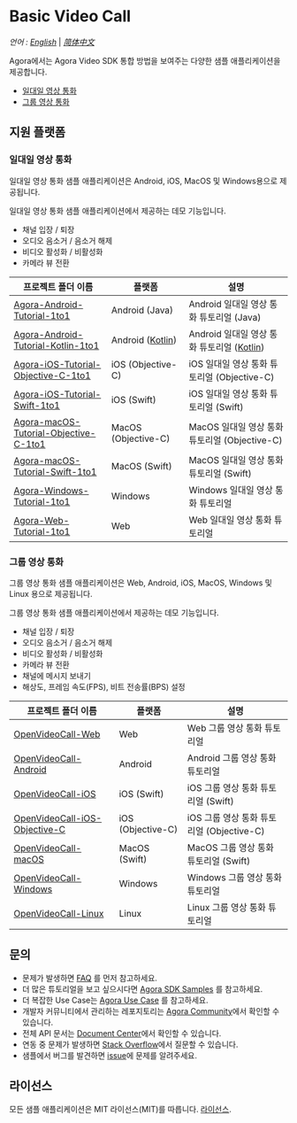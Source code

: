 # Basic Video Call

_언어 : [English](README.md)_ | _[简体中文](README.zh.md)_

Agora에서는 Agora Video SDK 통합 방법을 보여주는 다양한 샘플 애플리케이션을 제공합니다.

- [일대일 영상 통화](#1-to-1-video-calls)
- [그룹 영상 통화](#group-video-calls)

## 지원 플랫폼

### 일대일 영상 통화

일대일 영상 통화 샘플 애플리케이션은 Android, iOS, MacOS 및 Windows용으로 제공됩니다.

일대일 영상 통화 샘플 애플리케이션에서 제공하는 데모 기능입니다.

- 채널 입장 / 퇴장
- 오디오 음소거 / 음소거 해제
- 비디오 활성화 / 비활성화
- 카메라 뷰 전환


프로젝트 폴더 이름|플랫폼|설명
---|---|---
[Agora-Android-Tutorial-1to1](./One-to-One-Video/Agora-Android-Tutorial-1to1)|Android (Java)|Android 일대일 영상 통화 튜토리얼 (Java)
[Agora-Android-Tutorial-Kotlin-1to1](./One-to-One-Video/Agora-Android-Tutorial-Kotlin-1to1)|Android ([Kotlin](https://developer.android.com/kotlin/))|Android 일대일 영상 통화 튜토리얼 ([Kotlin](https://developer.android.com/kotlin/))
[Agora-iOS-Tutorial-Objective-C-1to1](./One-to-One-Video/Agora-iOS-Tutorial-Objective-C-1to1)|iOS (Objective-C)|iOS 일대일 영상 통화 튜토리얼 (Objective-C)
[Agora-iOS-Tutorial-Swift-1to1](./One-to-One-Video/Agora-iOS-Tutorial-Swift-1to1)|iOS (Swift)|iOS 일대일 영상 통화 튜토리얼 (Swift)
[Agora-macOS-Tutorial-Objective-C-1to1](./One-to-One-Video/Agora-macOS-Tutorial-Objective-C-1to1)|MacOS (Objective-C) <img width=30/>|MacOS 일대일 영상 통화 튜토리얼 (Objective-C)
[Agora-macOS-Tutorial-Swift-1to1](./One-to-One-Video/Agora-macOS-Tutorial-Swift-1to1)|MacOS (Swift)|MacOS 일대일 영상 통화 튜토리얼 (Swift)
[Agora-Windows-Tutorial-1to1](./One-to-One-Video/Agora-Windows-Tutorial-1to1)|Windows|Windows 일대일 영상 통화 튜토리얼
[Agora-Web-Tutorial-1to1](./One-to-One-Video/Agora-Web-Tutorial-1to1)|Web|Web 일대일 영상 통화 튜토리얼

### 그룹 영상 통화

그룹 영상 통화 샘플 애플리케이션은 Web, Android, iOS, MacOS, Windows 및 Linux 용으로 제공됩니다.

그룹 영상 통화 샘플 애플리케이션에서 제공하는 데모 기능입니다.

- 채널 입장 / 퇴장
- 오디오 음소거 / 음소거 해제
- 비디오 활성화 / 비활성화
- 카메라 뷰 전환
- 채널에 메시지 보내기
- 해상도, 프레임 속도(FPS), 비트 전송률(BPS) 설정

프로젝트 폴더 이름|플랫폼|설명
---|---|---
[OpenVideoCall-Web](./Group-Video/OpenVideoCall-Web)|Web|Web 그룹 영상 통화 튜토리얼
[OpenVideoCall-Android](./Group-Video/OpenVideoCall-Android)|Android|Android 그룹 영상 통화 튜토리얼
[OpenVideoCall-iOS](./Group-Video/OpenVideoCall-iOS)|iOS (Swift)|iOS 그룹 영상 통화 튜토리얼 (Swift)
[OpenVideoCall-iOS-Objective-C](./Group-Video/OpenVideoCall-iOS-Objective-C)|iOS (Objective-C)|iOS 그룹 영상 통화 튜토리얼 (Objective-C)
[OpenVideoCall-macOS](./Group-Video/OpenVideoCall-macOS)|MacOS (Swift)|MacOS 그룹 영상 통화 튜토리얼 (Swift)
[OpenVideoCall-Windows](./Group-Video/OpenVideoCall-Windows)|Windows|Windows 그룹 영상 통화 튜토리얼
[OpenVideoCall-Linux](./Group-Video/OpenVideoCall-Linux)|Linux|Linux 그룹 영상 통화 튜토리얼

## 문의

- 문제가 발생하면 [FAQ](https://docs.agora.io/en/faq) 를 먼저 참고하세요.
- 더 많은 튜토리얼을 보고 싶으시다면 [Agora SDK Samples](https://github.com/AgoraIO) 를 참고하세요.
- 더 복잡한 Use Case는 [Agora Use Case](https://github.com/AgoraIO-usecase) 를 참고하세요.
- 개발자 커뮤니티에서 관리하는 레포지토리는 [Agora Community](https://github.com/AgoraIO-Community)에서 확인할 수 있습니다.
- 전체 API 문서는 [Document Center](https://docs.agora.io/en/)에서 확인할 수 있습니다.
- 연동 중 문제가 발생하면 [Stack Overflow](https://stackoverflow.com/questions/tagged/agora.io)에서 질문할 수 있습니다.
- 샘플에서 버그를 발견하면 [issue](https://github.com/AgoraIO/Basic-Video-Call/issues)에 문제를 알려주세요.


## 라이선스

모든 샘플 애플리케이션은 MIT 라이선스(MIT)를 따릅니다. [라이선스](LICENSE.md).